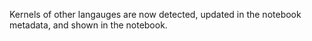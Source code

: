 Kernels of other langauges are now detected, updated in the notebook metadata, and shown in the notebook.
